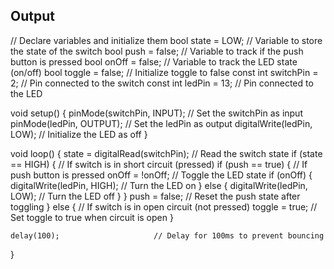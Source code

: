 ## Output

// Declare variables and initialize them
bool state = LOW;         // Variable to store the state of the switch
bool push = false;        // Variable to track if the push button is pressed
bool onOff = false;       // Variable to track the LED state (on/off)
bool toggle = false;      // Initialize toggle to false
const int switchPin = 2;  // Pin connected to the switch
const int ledPin = 13;    // Pin connected to the LED

void setup() {
    pinMode(switchPin, INPUT);     // Set the switchPin as input
    pinMode(ledPin, OUTPUT);       // Set the ledPin as output
    digitalWrite(ledPin, LOW);     // Initialize the LED as off
}

void loop() {
    state = digitalRead(switchPin); // Read the switch state
    if (state == HIGH) {            // If switch is in short circuit (pressed)
        if (push == true) {         // If push button is pressed
            onOff = !onOff;         // Toggle the LED state
            if (onOff) {
                digitalWrite(ledPin, HIGH); // Turn the LED on
            } else {
                digitalWrite(ledPin, LOW);  // Turn the LED off
            }
        }
        push = false;               // Reset the push state after toggling
    } else {                        // If switch is in open circuit (not pressed)
        toggle = true;              // Set toggle to true when circuit is open
    }

    delay(100);                     // Delay for 100ms to prevent bouncing
}
